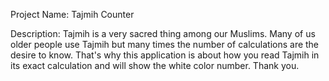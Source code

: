 Project Name: Tajmih Counter

Description: Tajmih is a very sacred thing among our Muslims. Many of us older people use Tajmih but many times the number of calculations are the desire to know. That's why this application is about how you read Tajmih in its exact calculation and will show the white color number. Thank you.



